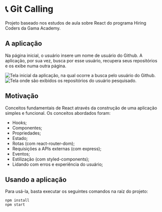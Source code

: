 # :telephone_receiver: Git Calling
Projeto baseado nos estudos de aula sobre React do programa Hiring Coders da Gama Academy.

## A aplicação
Na página inicial, o usuário insere um nome de usuário do Github. A aplicação, por sua vez, busca por esse usuário, recupera seus repositórios e os exibe numa outra página.

![Tela inicial da aplicação, na qual ocorre a busca pelo usuário do Github.](https://imgur.com/V9WQqtO.png)
![Tela onde são exibidos os repositórios do usuário pesquisado.](https://imgur.com/k0cJKWl.png)

## Motivação
Conceitos fundamentais de React através da construção de uma aplicação simples e funcional. Os conceitos abordados foram:
- Hooks;
- Componentes;
- Propriedades;
- Estado;
- Rotas (com react-router-dom);
- Requisições a APIs externas (com express);
- Eventos;
- Estilização (com styled-components);
- Lidando com erros e experiência do usuário;

## Usando a aplicação
Para usá-la, basta executar os seguintes comandos na raíz do projeto:
```
npm install
npm start
```
